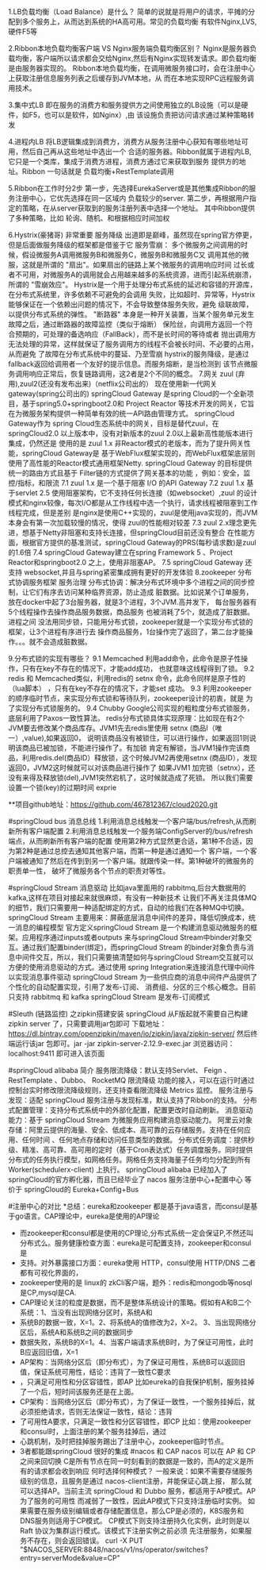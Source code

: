 1.LB负载均衡（Load Balance）是什么？
简单的说就是将用户的请求，平摊的分配到多个服务上，从而达到系统的HA高可用。常见的负载均衡
有软件Nginx,LVS,硬件F5等

2.Ribbon本地负载均衡客户端 VS Nginx服务端负载均衡区别？
Nginx是服务器负载均衡，客户端所以请求都会交给Nginx,然后有Nginx实现转发请求。即负载均衡是由服务器实现的。
Ribbon本地负载均衡，在调用微服务接口时，会在注册中心上获取注册信息服务列表之后缓存到JVM本地，从
而在本地实现RPC远程服务调用技术。

3.集中式LB
即在服务的消费方和服务提供方之间使用独立的LB设施（可以是硬件，如F5，也可以是软件，如Nginx）,由
该设施负责把访问请求通过某种策略转发

4.进程内LB
将LB逻辑集成到消费方，消费方从服务注册中心获知有哪些地址可用，然后自己再从这些地址中选出一个
合适的服务器。Ribbon就属于进程内LB,它只是一个类库，集成于消费方进程，消费方通过它来获取到服务
提供方的地址。Ribbon 一句话就是 负载均衡+RestTemplate调用

5.Ribbon在工作时分2步
第一步，先选择EurekaServer或是其他集成Ribbon的服务注册中心，它优先选择在同一区域内
负载较少的server.
第二步，再根据用户指定的策略，在从server获取到的服务注册列表中选择一个地址。
其中Ribbon提供了多种策略，比如 轮询、随机、和根据相应时间加权

6.Hystrix(豪猪哥) 非常重要 服务降级
出道即是巅峰，虽然现在spring官方停更，但是后面做服务降级的框架都是借鉴于它
服务雪崩：
多个微服务之间调用的时候，假设微服务A调用微服务B和微服务C，微服务B和微服务C又
调用其他的微服，这就是所谓的 "扇出"。如果扇出的链路上某个微服务的调用响应时间
过长或者不可用，对微服务A的调用就会占用越来越多的系统资源，进而引起系统崩溃，
所谓的 "雪崩效应"。
Hystrix是一个用于处理分布式系统的延迟和容错的开源库，在分布式系统里，许多依赖不可避免的会调用
失败，比如超时、异常等，Hystrix能够保证在一个依赖出问题的情况下，不会导致整体服务失败，避免
级联故障，以提供分布式系统的弹性。
"断路器" 本身是一种开关装置，当某个服务单元发生故障之后，通过断路器的故障监控（类似于熔断）
保险丝，向调用方返回一个符合预期的，可处理的备选响应（FallBack），而不是长时间的等待或者
抛出调用方无法处理的异常，这样就保证了服务调用方的线程不会被长时间、不必要的占用，从而避免
了故障在分布式系统中的蔓延、乃至雪崩
hystrix的服务降级，是通过fallback返回给调用者一个友好的提示信息。而服务熔断，是当检测到
该节点微服务调用响应正常后，恢复链路调用，这2者是2个不同的概念。
7.网关 zuul (弃用),zuul2(还没有发布出来)（netflix公司出的） 
现在使用新一代网关 gateway(spring公司出的)
springCloud Gateway 是spring Cloud的一个全新项目，基于spring5.0+springboot2.0和
Project Reactor 等技术开发的网关，它旨在为微服务架构提供一种简单有效的统一API路由管理方式。
springCloud Gateway作为 spring Cloud生态系统中的网关，目标是替代zuul，在 
springCloud2.0 以上版本中，没有对新版本的zuul 2.0以上最新高性能版本进行集成，仍然还是
使用的是 zuul 1.x 非Reactor模式的老版本，而为了提升网关性能，springCloud Gateway是
基于WebFlux框架实现的，而WebFlux框架底层则使用了高性能的Reactor模式通用框架Netty.
springCloud Gateway 的目标提供统一的路由方式且基于 Filter链的方式提供了网关基本的功能
，例如：安全，监控/指标，和限流
7.1 zuul 1.x 是一个基于阻塞 I/O 的API Gateway
7.2 zuul 1.x 基于servlet 2.5 使用阻塞架构，它不支持任何长连接（如websocket）,zuul 的设计
模式和nginx较像，每次I/O都是从工作线程中选一个执行，请求线程被阻塞到工作线程完成，但是差别
是nginx是使用C++实现的，zuul是使用java实现的，而JVM本身会有第一次加载较慢的情况，使得
zuul的性能相对较差
7.3 zuul 2.x理念更先进，想基于Netty非阻塞和支持长连接，但springCloud目前还没有整合
在性能方面，根据官方提供的基准测试，springCloud Gateway的PRS(每秒请求数)是zuul的1.6倍
7.4 springCloud Gateway建立在spring Framework 5 、Project Reactor和springboot2.0
之上，使用非阻塞AP。
7.5 springCloud Gateway 还支持 websocket,并且与spring紧密集成拥有更好的开发体验
8.zookeeper 分布式协调服务框架 服务治理
分布式协调：解决分布式环境中多个进程之间的同步控制，让它们有序去访问某种临界资源，防止造成
脏数据。比如说某个订单服务，放在docker中起了3台服务器，就是3个进程，3个JVM.高并发下，
每台服务器有5个线程操作去操作商品服务数据，商品服务 也被消耗了5个，就造成了脏数据。进程之间
没法用同步锁，只能用分布式锁，zookeeper就是一个实现分布式锁的框架，让3个进程有序进行去
操作商品服务，1台操作完了返回了，第二台才能操作。。。就不会造成脏数据。

9.分布式锁的实现有哪些？
9.1 Memcached 利用add命令，此命令是原子性操作，只有在key不存在的情况下，才能add成功，
也就意味这线程得到了锁。
9.2 redis 和 Memcached类似，利用redis的 setnx 命令，此命令同样是原子性的（lua脚本）
，只有在key不存在的情况下，才能set 成功。
9.3 利用zookeeper的顺序临时节点，来实现分布式锁和等待队列，zookeeper设计的初衷，就是
为了实现分布式锁服务的。
9.4 Chubby Google公司实现的粗粒度分布式锁服务，底层利用了Paxos一致性算法。
redis分布式锁具体实现原理：比如现在有2个JVM要去修改某个商品库存。JVM1先去redis里使用
setnx (商品I（唯一）,value),如果返回0，
说明该商品没有被锁住，可以进行操作，如果返回1则说明该商品已被加锁，不能进行操作了。有加锁
肯定有解锁，当JVM1操作完该商品，利用redis.del(商品ID）释放锁，这个时候JVM2再使用setnx
(商品ID），发现返回0，JVM2这时候就可以对该商品进行操作了
如果JVM1 加完锁（setnx），还没有来得及释放锁(del),JVM1突然宕机了，这时候就造成了死锁。
所以我们需要设置一个锁(key)的过期时间 exprie 

**项目github地址：https://github.com/467812367/cloud2020.git

#springCloud bus 消息总线
1.利用消息总线触发一个客户端/bus/refresh,从而刷新所有客户端配置
2.利用消息总线触发一个服务端ConfigServer的/bus/refresh端点，从而刷新所有客户端的配置
使用第2种方式显然更合适，第1种不合适，因为第2种是通过总控去通知其他客户端，而第一种是通过通知一个
客户端，一个客户端被通知了然后在传到到另一个客户端。就跟传染一样。第1种破坏的微服务的职责单一性，
破坏了微服务各个节点的职责对等性。

#springCloud Stream 消息驱动
比如java里面用的 rabbitmq,后台大数据用的 kafka,这样在项目对接起来就很麻烦，有没有一种新技术
让我们不再关注具体MQ的细节，我们只需要用一种适配绑定的方式，自动的给我们在各种MQ中切换。
springCloud Stream 主要用来：屏蔽底层消息中间件的差异，降低切换成本，统一消息的编程模型
官方定义springCloud Stream 是一个构建消息驱动微服务的框架。应用程序通过inputs或者outputs
来与springCloud Stream中binder对象交互。通过我们配置binder(绑定)，而springCloud Stream
的binder对象负责与消息中间件交互，所以，我们只需要搞清楚如何与springCloud Stream交互就可以
方便的使用消息驱动的方式。通过使用 spring Integration来连接消息代理中间件以实现消息事件驱动
springCloud Stream 为一些供应商的消息中间件产品提供了个性化的自动配置实现，引用了发布-订阅、
消费组、分区的三个核心概念。目前只支持 rabbitmq 和 kafka
springCloud Stream 是发布-订阅模式

#Sleuth (链路监控) 之zipkin搭建安装
springCloud 从F版起就不需要自己构建 zipkin server 了，只需要调用jar包即可
下载地址：https://dl.bintray.com/openzipkin/maven/io/zipkin/java/zipkin-server/
然后终端运行该jar 包即可。jar -jar zipkin-server-2.12.9-exec.jar 
浏览器访问：localhost:9411 即可进入该页面

#springCloud alibaba 简介
服务限流降级：默认支持Servlet、 Feign 、RestTemplate 、Dubbo、 RocketMQ 限流降级
功能的接入，可以在运行时通过控制台实时修改限流降级规则，还支持查看限流降级 Metrics 监控。
服务注册与发现：适配 springCloud 服务注册与发现标准，默认支持了Ribbon的支持。
分布式配置管理：支持分布式系统中的外部化配置，配置更改时自动刷新。
消息驱动能力：基于 springCloud Stream 为微服务应用构建消息驱动能力。
阿里云对象存储：阿里云提供的海量、安全、低成本、高可靠的云存储服务。支持在任何应用、任何时间
、任何地点存储和访问任意类型的数据。
分布式任务调度：提供秒级、精准、高可靠、高可用的定时（基于Cron表达式）任务调度服务。同时提供
分布式的任务执行模型，如网格任务。网格任务支持海量子任务均匀分配到所有 
Worker(schedulerx-client) 上执行。
springCloud alibaba 已经加入了springCloud的官方孵化器，而且已经毕业了
nacos 服务注册中心+配置中心  等价于 springCloud的 Eureka+Config+Bus

#注册中心的对比
*总结：eureka和zookeeper 都是基于java语言，而consul是基于go语言。CAP理论中，eureka是使用的AP理论
* 而zookeeper和consul都是使用的CP理论,分布式系统一定会保证P,不然还叫分布式么。服务健康检查方面：eureka是可配置支持，zookeeper和consul是
* 支持。对外暴露接口方面：eureka使用 HTTP，consul使用 HTTP/DNS 二者都有可视化界面的，
* zookeeper使用的是 linux的 zkCli客户端，题外：redis和mongodb等nosql是CP,mysql是CA.
* CAP理论关注的粒度是数据，而不是整体系统设计的策略。假如有A和B二个系统：1、当没有出现网络分区时，系统A和
* 系统B的数据一致，X=1。2、将系统A的值修改为2，X=2。  3、当出现网络分区后，系统A和系统B之间的数据同步
* 数据失败，系统B的X=1。4、当客户端请求系统B时，为了保证可用性，此时B应返回旧值，X=1
* AP架构：当网络分区后（即分布式），为了保证可用性，系统B可以返回旧值，保证系统可用性，结论：违背了一致性C要求
* ，只满足可用性和分区容错性，即AP 比如eureka的自我保护机制，服务挂掉了一个后，短时间该服务还是在上面。
* CP架构：当网络分区后（即分布式），为了保证一致性，一个服务挂掉后，就必须拒绝请求，否则无法保证一致性，结论：违背
* 了可用性A要求，只满足一致性和分区容错性，即CP 比如：使用zookeeper和consul时，上面注册的某个服务挂掉后，通过
* 心跳机制，及时把挂掉服务踢出了注册中心，zookeeper临时节点。
* 3者都能跟springCloud 很好的集成
#nacos 和 CAP
nacos 可以在 AP 和 CP 之间来回切换
C是所有节点在同一时刻看到的数据是一致的，而A的定义是所有的请求都会收到响应
何时选择何种模式？
一般来说：如果不需要存储服务级别的信息，且服务是通过 nacos-client注册，并能保证心跳上报，
那么就可以选择AP。当前主流 springCloud 和 Dubbo 服务，都适用于AP模式。AP为了服务的可用性
而减弱了一致性，因此AP模式下只支持注册临时实例。
如果需要在服务级别编辑或者存储配置信息，那么CP是必须的，K8S服务和DNS服务则适用于CP模式。
CP模式下则支持注册持久化实例，此时则是以 Raft 协议为集群运行模式。该模式下注册实例之前必须
先注册服务，如果服务不存在，则会返回错误。
curl -X PUT "$NACOS_SERVER:8848/nacos/v1/ns/operator/switches?entry=serverMode&value=CP"
